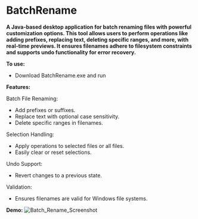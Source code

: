<h1>BatchRename</h1>

**A Java-based desktop application for batch renaming files with powerful customization options. This tool allows users to perform operations like adding prefixes, replacing text, deleting specific ranges, and more, with real-time previews. It ensures filenames adhere to filesystem constraints and supports undo functionality for error recovery.**

**To use:**
- Download BatchRename.exe and run

**Features:**

Batch File Renaming:
- Add prefixes or suffixes.
- Replace text with optional case sensitivity.
- Delete specific ranges in filenames.

Selection Handling:
- Apply operations to selected files or all files.
- Easily clear or reset selections.

Undo Support:
- Revert changes to a previous state.

Validation:
- Ensures filenames are valid for Windows file systems.

**Demo:**
![Batch_Rename_Screenshot](https://github.com/user-attachments/assets/a805b0d6-3c66-4119-8092-3398c7772461)

